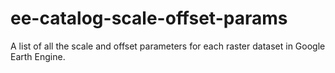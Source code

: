 # ee-catalog-scale-offset-params
A list of all the scale and offset parameters for each raster dataset in Google Earth Engine.
